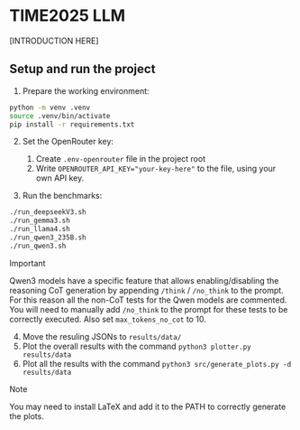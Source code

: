 # TIME2025 LLM

[INTRODUCTION HERE]


## Setup and run the project
1. Prepare the working environment:
```sh
python -m venv .venv
source .venv/bin/activate
pip install -r requirements.txt
```

2. Set the OpenRouter key:
    1. Create `.env-openrouter` file in the project root
    2. Write `OPENROUTER_API_KEY="your-key-here"` to the file, using your own API key.

3. Run the benchmarks:
```sh
./run_deepseekV3.sh
./run_gemma3.sh
./run_llama4.sh
./run_qwen3_235B.sh
./run_qwen3.sh
```

> [!IMPORTANT]  
> Qwen3 models have a specific feature that allows enabling/disabling the reasoning CoT generation by appending `/think` / `/no_think` to the prompt. For this reason all the non-CoT tests for the Qwen models are commented. You will need to manually add `/no_think` to the prompt for these tests to be correctly executed. Also set `max_tokens_no_cot` to 10.

4. Move the resuling JSONs to `results/data/`
5. Plot the overall results with the command `python3 plotter.py results/data`
6. Plot all the results with the command `python3 src/generate_plots.py -d results/data`

> [!NOTE]  
> You may need to install LaTeX and add it to the PATH to correctly generate the plots.